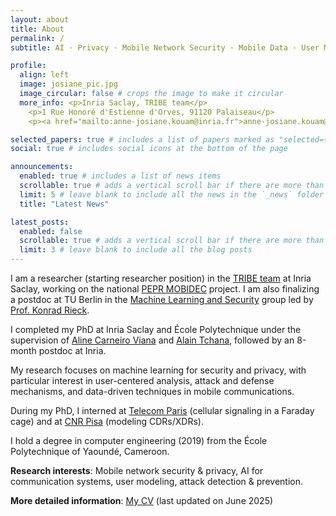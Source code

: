```yaml
---
layout: about
title: About
permalink: /
subtitle: AI · Privacy · Mobile Network Security · Mobile Data · User Modeling · Data Science · Behavioral Analysis

profile:
  align: left
  image: josiane_pic.jpg
  image_circular: false # crops the image to make it circular
  more_info: <p>Inria Saclay, TRIBE team</p>
    <p>1 Rue Honoré d'Estienne d'Orves, 91120 Palaiseau</p>
    <p><a href="mailto:anne-josiane.kouam@inria.fr">anne-josiane.kouam@inria.fr</a></p>

selected_papers: true # includes a list of papers marked as "selected={true}"
social: true # includes social icons at the bottom of the page

announcements:
  enabled: true # includes a list of news items
  scrollable: true # adds a vertical scroll bar if there are more than 3 news items
  limit: 5 # leave blank to include all the news in the `_news` folder
  title: "Latest News"

latest_posts:
  enabled: false
  scrollable: true # adds a vertical scroll bar if there are more than 3 new posts items
  limit: 3 # leave blank to include all the blog posts
---
```


I am a researcher (starting researcher position) in the [TRIBE team](https://team.inria.fr/tribe/) at Inria Saclay, working on the national [PEPR MOBIDEC](https://pepr-mobidec.fr/) project. I am also finalizing a postdoc at TU Berlin in the [Machine Learning and Security](https://mlsec.org/) group led by [Prof. Konrad Rieck](https://mlsec.org/team/rieck/index.html).

I completed my PhD at Inria Saclay and École Polytechnique under the supervision of [Aline Carneiro Viana](http://pages.saclay.inria.fr/aline.viana/) and [Alain Tchana](http://perso.ens-lyon.fr/alain.tchana/), followed by an 8-month postdoc at Inria.

My research focuses on machine learning for security and privacy, with particular interest in user-centered analysis, attack and defense mechanisms, and data-driven techniques in mobile communications.

During my PhD, I interned at [Telecom Paris](https://www.researchgate.net/profile/Philippe-Martins) (cellular signaling in a Faraday cage) and at [CNR Pisa](https://lucapappalardo.com/) (modeling CDRs/XDRs).

I hold a degree in computer engineering (2019) from the École Polytechnique of Yaoundé, Cameroon.

**Research interests**: Mobile network security & privacy, AI for communication systems, user modeling, attack detection & prevention.

**More detailed information**: [My CV](assets/pdf/Anne_Josiane_Kouam_CV.pdf) (last updated on June 2025)
